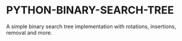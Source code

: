 # PYTHON-BINARY-SEARCH-TREE
A simple binary search tree implementation with rotations, insertions, removal and more.
